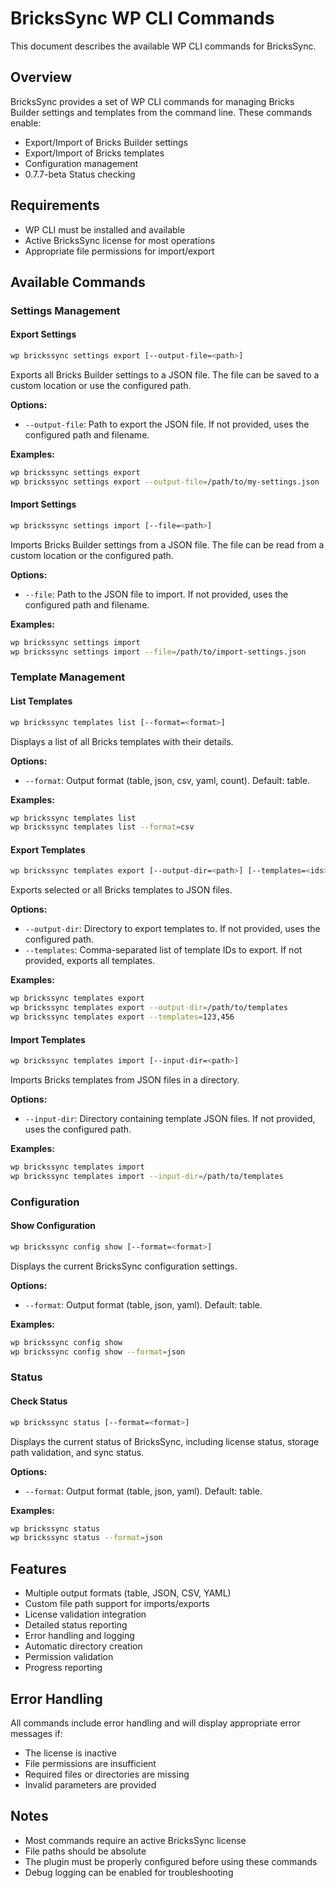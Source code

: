 # BricksSync WP CLI Commands

This document describes the available WP CLI commands for BricksSync.

## Overview

BricksSync provides a set of WP CLI commands for managing Bricks Builder settings and templates from the command line. These commands enable:

- Export/Import of Bricks Builder settings
- Export/Import of Bricks templates
- Configuration management
- 0.7.7-beta Status checking

## Requirements

- WP CLI must be installed and available
- Active BricksSync license for most operations
- Appropriate file permissions for import/export

## Available Commands

### Settings Management

#### Export Settings
```bash
wp brickssync settings export [--output-file=<path>]
```

Exports all Bricks Builder settings to a JSON file. The file can be saved to a custom location or use the configured path.

**Options:**
- `--output-file`: Path to export the JSON file. If not provided, uses the configured path and filename.

**Examples:**
```bash
wp brickssync settings export
wp brickssync settings export --output-file=/path/to/my-settings.json
```

#### Import Settings
```bash
wp brickssync settings import [--file=<path>]
```

Imports Bricks Builder settings from a JSON file. The file can be read from a custom location or the configured path.

**Options:**
- `--file`: Path to the JSON file to import. If not provided, uses the configured path and filename.

**Examples:**
```bash
wp brickssync settings import
wp brickssync settings import --file=/path/to/import-settings.json
```

### Template Management

#### List Templates
```bash
wp brickssync templates list [--format=<format>]
```

Displays a list of all Bricks templates with their details.

**Options:**
- `--format`: Output format (table, json, csv, yaml, count). Default: table.

**Examples:**
```bash
wp brickssync templates list
wp brickssync templates list --format=csv
```

#### Export Templates
```bash
wp brickssync templates export [--output-dir=<path>] [--templates=<ids>]
```

Exports selected or all Bricks templates to JSON files.

**Options:**
- `--output-dir`: Directory to export templates to. If not provided, uses the configured path.
- `--templates`: Comma-separated list of template IDs to export. If not provided, exports all templates.

**Examples:**
```bash
wp brickssync templates export
wp brickssync templates export --output-dir=/path/to/templates
wp brickssync templates export --templates=123,456
```

#### Import Templates
```bash
wp brickssync templates import [--input-dir=<path>]
```

Imports Bricks templates from JSON files in a directory.

**Options:**
- `--input-dir`: Directory containing template JSON files. If not provided, uses the configured path.

**Examples:**
```bash
wp brickssync templates import
wp brickssync templates import --input-dir=/path/to/templates
```

### Configuration

#### Show Configuration
```bash
wp brickssync config show [--format=<format>]
```

Displays the current BricksSync configuration settings.

**Options:**
- `--format`: Output format (table, json, yaml). Default: table.

**Examples:**
```bash
wp brickssync config show
wp brickssync config show --format=json
```

### Status

#### Check Status
```bash
wp brickssync status [--format=<format>]
```

Displays the current status of BricksSync, including license status, storage path validation, and sync status.

**Options:**
- `--format`: Output format (table, json, yaml). Default: table.

**Examples:**
```bash
wp brickssync status
wp brickssync status --format=json
```

## Features

- Multiple output formats (table, JSON, CSV, YAML)
- Custom file path support for imports/exports
- License validation integration
- Detailed status reporting
- Error handling and logging
- Automatic directory creation
- Permission validation
- Progress reporting

## Error Handling

All commands include error handling and will display appropriate error messages if:
- The license is inactive
- File permissions are insufficient
- Required files or directories are missing
- Invalid parameters are provided

## Notes

- Most commands require an active BricksSync license
- File paths should be absolute
- The plugin must be properly configured before using these commands
- Debug logging can be enabled for troubleshooting 